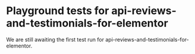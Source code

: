 # Playground tests for api-reviews-and-testimonials-for-elementor
We are still awaiting the first test run for api-reviews-and-testimonials-for-elementor.
